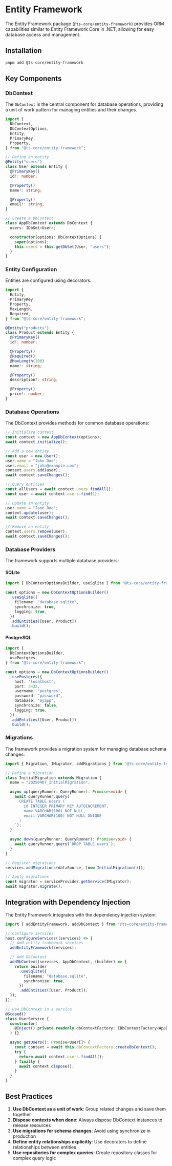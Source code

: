 # Entity Framework

The Entity Framework package (`@ts-core/entity-framework`) provides ORM capabilities similar to Entity Framework Core in .NET, allowing for easy database access and management.

## Installation

```bash
pnpm add @ts-core/entity-framework
```

## Key Components

### DbContext

The `DbContext` is the central component for database operations, providing a unit of work pattern for managing entities and their changes.

```typescript
import {
  DbContext,
  DbContextOptions,
  Entity,
  PrimaryKey,
  Property,
} from "@ts-core/entity-framework";

// Define an entity
@Entity("users")
class User extends Entity {
  @PrimaryKey()
  id!: number;

  @Property()
  name!: string;

  @Property()
  email!: string;
}

// Create a DbContext
class AppDbContext extends DbContext {
  users: IDbSet<User>;

  constructor(options: DbContextOptions) {
    super(options);
    this.users = this.getDbSet(User, "users");
  }
}
```

### Entity Configuration

Entities are configured using decorators:

```typescript
import {
  Entity,
  PrimaryKey,
  Property,
  MaxLength,
  Required,
} from "@ts-core/entity-framework";

@Entity("products")
class Product extends Entity {
  @PrimaryKey()
  id!: number;

  @Property()
  @Required()
  @MaxLength(100)
  name!: string;

  @Property()
  description?: string;

  @Property()
  price!: number;
}
```

### Database Operations

The DbContext provides methods for common database operations:

```typescript
// Initialize context
const context = new AppDbContext(options);
await context.initialize();

// Add a new entity
const user = new User();
user.name = "John Doe";
user.email = "john@example.com";
context.users.add(user);
await context.saveChanges();

// Query entities
const allUsers = await context.users.findAll();
const user = await context.users.find(1);

// Update an entity
user.name = "Jane Doe";
context.update(user);
await context.saveChanges();

// Remove an entity
context.users.remove(user);
await context.saveChanges();
```

### Database Providers

The framework supports multiple database providers:

#### SQLite

```typescript
import { DbContextOptionsBuilder, useSqlite } from "@ts-core/entity-framework";

const options = new DbContextOptionsBuilder()
  .useSqlite({
    filename: "database.sqlite",
    synchronize: true,
    logging: true,
  })
  .addEntities([User, Product])
  .build();
```

#### PostgreSQL

```typescript
import {
  DbContextOptionsBuilder,
  usePostgres,
} from "@ts-core/entity-framework";

const options = new DbContextOptionsBuilder()
  .usePostgres({
    host: "localhost",
    port: 5432,
    username: "postgres",
    password: "password",
    database: "myapp",
    synchronize: false,
    logging: true,
  })
  .addEntities([User, Product])
  .build();
```

### Migrations

The framework provides a migration system for managing database schema changes:

```typescript
import { Migration, IMigrator, addMigrations } from "@ts-core/entity-framework";

// Define a migration
class InitialMigration extends Migration {
  name = "20250407_InitialMigration";

  async up(queryRunner: QueryRunner): Promise<void> {
    await queryRunner.query(`
      CREATE TABLE users (
        id INTEGER PRIMARY KEY AUTOINCREMENT,
        name VARCHAR(100) NOT NULL,
        email VARCHAR(100) NOT NULL UNIQUE
      )
    `);
  }

  async down(queryRunner: QueryRunner): Promise<void> {
    await queryRunner.query(`DROP TABLE users`);
  }
}

// Register migrations
services.addMigrations(dataSource, [new InitialMigration()]);

// Apply migrations
const migrator = serviceProvider.getService(IMigrator);
await migrator.migrate();
```

## Integration with Dependency Injection

The Entity Framework integrates with the dependency injection system:

```typescript
import { addEntityFramework, addDbContext } from "@ts-core/entity-framework";

// Configure services
host.configureServices((services) => {
  // Add entity framework services
  addEntityFramework(services);

  // Add DbContext
  addDbContext(services, AppDbContext, (builder) => {
    return builder
      .useSqlite({
        filename: "database.sqlite",
        synchronize: true,
      })
      .addEntities([User, Product]);
  });
});

// Use DbContext in a service
@Scoped()
class UserService {
  constructor(
    @Inject() private readonly dbContextFactory: IDbContextFactory<AppDbContext>
  ) {}

  async getUsers(): Promise<User[]> {
    const context = await this.dbContextFactory.createDbContext();
    try {
      return await context.users.findAll();
    } finally {
      await context.dispose();
    }
  }
}
```

## Best Practices

1. **Use DbContext as a unit of work**: Group related changes and save them together
2. **Dispose contexts when done**: Always dispose DbContext instances to release resources
3. **Use migrations for schema changes**: Avoid using synchronize in production
4. **Define entity relationships explicitly**: Use decorators to define relationships between entities
5. **Use repositories for complex queries**: Create repository classes for complex query logic
